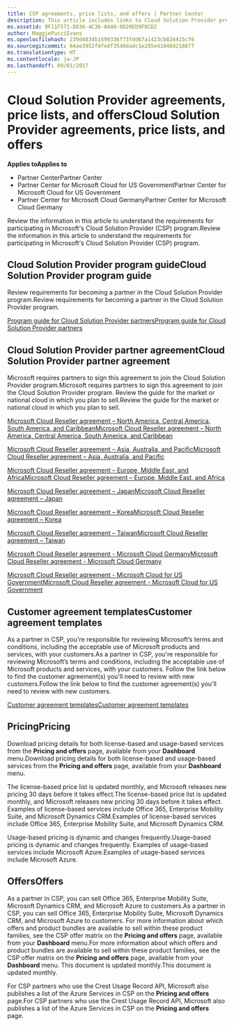 ```yaml
---
title: CSP agreements, price lists, and offers | Partner Center
description: This article includes links to Cloud Solution Provider program guides, partner agreements, customer agreements, price lists, and offers.
ms.assetid: 9F11F571-D036-4C36-8440-8D20ED9F0CD2
author: MaggiePucciEvans
ms.openlocfilehash: 239d4834b1699336f73fdd67a1423cb826415cf6
ms.sourcegitcommit: 64ae3952f4fedf3540dadc1e285e410404218877
ms.translationtype: HT
ms.contentlocale: ja-JP
ms.lasthandoff: 09/01/2017
---
```

# <a name="cloud-solution-provider-agreements-price-lists-and-offers"></a><span data-ttu-id="314a5-103">Cloud Solution Provider agreements, price lists, and offers</span><span class="sxs-lookup"><span data-stu-id="314a5-103">Cloud Solution Provider agreements, price lists, and offers</span></span>

**<span data-ttu-id="314a5-104">Applies to</span><span class="sxs-lookup"><span data-stu-id="314a5-104">Applies to</span></span>**

-  <span data-ttu-id="314a5-105">Partner Center</span><span class="sxs-lookup"><span data-stu-id="314a5-105">Partner Center</span></span>
-  <span data-ttu-id="314a5-106">Partner Center for Microsoft Cloud for US Government</span><span class="sxs-lookup"><span data-stu-id="314a5-106">Partner Center for Microsoft Cloud for US Government</span></span>
-  <span data-ttu-id="314a5-107">Partner Center for Microsoft Cloud Germany</span><span class="sxs-lookup"><span data-stu-id="314a5-107">Partner Center for Microsoft Cloud Germany</span></span>


<span data-ttu-id="314a5-108">Review the information in this article to understand the requirements for participating in Microsoft's Cloud Solution Provider (CSP) program.</span><span class="sxs-lookup"><span data-stu-id="314a5-108">Review the information in this article to understand the requirements for participating in Microsoft's Cloud Solution Provider (CSP) program.</span></span> 

## <span data-ttu-id="314a5-109"><a href="" id="programguide"></a>Cloud Solution Provider program guide</span><span class="sxs-lookup"><span data-stu-id="314a5-109"><a href="" id="programguide"></a>Cloud Solution Provider program guide</span></span>


<span data-ttu-id="314a5-110">Review requirements for becoming a partner in the Cloud Solution Provider program.</span><span class="sxs-lookup"><span data-stu-id="314a5-110">Review requirements for becoming a partner in the Cloud Solution Provider program.</span></span>

[<span data-ttu-id="314a5-111">Program guide for Cloud Solution Provider partners</span><span class="sxs-lookup"><span data-stu-id="314a5-111">Program guide for Cloud Solution Provider partners</span></span>](http://go.microsoft.com/fwlink/p/?LinkId=617100)

## <span data-ttu-id="314a5-112"><a href="" id="partneragreement"></a>Cloud Solution Provider partner agreement</span><span class="sxs-lookup"><span data-stu-id="314a5-112"><a href="" id="partneragreement"></a>Cloud Solution Provider partner agreement</span></span>


<span data-ttu-id="314a5-113">Microsoft requires partners to sign this agreement to join the Cloud Solution Provider program.</span><span class="sxs-lookup"><span data-stu-id="314a5-113">Microsoft requires partners to sign this agreement to join the Cloud Solution Provider program.</span></span> <span data-ttu-id="314a5-114">Review the guide for the market or national cloud in which you plan to sell.</span><span class="sxs-lookup"><span data-stu-id="314a5-114">Review the guide for the market or national cloud in which you plan to sell.</span></span>

[<span data-ttu-id="314a5-115">Microsoft Cloud Reseller agreement – North America, Central America, South America, and Caribbean</span><span class="sxs-lookup"><span data-stu-id="314a5-115">Microsoft Cloud Reseller agreement – North America, Central America, South America, and Caribbean</span></span>](http://download.microsoft.com/download/2/C/8/2C8CAC17-FCE7-4F51-9556-4D77C7022DF5/MCRA2017_AOC_ENG_Sep20172_CR.pdf)

[<span data-ttu-id="314a5-116">Microsoft Cloud Reseller agreement – Asia, Australia, and Pacific</span><span class="sxs-lookup"><span data-stu-id="314a5-116">Microsoft Cloud Reseller agreement – Asia, Australia, and Pacific</span></span>](http://download.microsoft.com/download/2/C/8/2C8CAC17-FCE7-4F51-9556-4D77C7022DF5/MCRA2017_APOC_ENG_Sep20172_CR.pdf)

[<span data-ttu-id="314a5-117">Microsoft Cloud Reseller agreement – Europe, Middle East, and Africa</span><span class="sxs-lookup"><span data-stu-id="314a5-117">Microsoft Cloud Reseller agreement – Europe, Middle East, and Africa</span></span>](http://download.microsoft.com/download/2/C/8/2C8CAC17-FCE7-4F51-9556-4D77C7022DF5/MCRA2017_EOC_ENG_Sep20172_CR.pdf)

[<span data-ttu-id="314a5-118">Microsoft Cloud Reseller agreement – Japan</span><span class="sxs-lookup"><span data-stu-id="314a5-118">Microsoft Cloud Reseller agreement – Japan</span></span>](http://download.microsoft.com/download/2/C/8/2C8CAC17-FCE7-4F51-9556-4D77C7022DF5/MCRA2017_JPN_ENG_Sep20172_CR.pdf)

[<span data-ttu-id="314a5-119">Microsoft Cloud Reseller agreement – Korea</span><span class="sxs-lookup"><span data-stu-id="314a5-119">Microsoft Cloud Reseller agreement – Korea</span></span>](http://download.microsoft.com/download/2/C/8/2C8CAC17-FCE7-4F51-9556-4D77C7022DF5/MCRA2017_KOR_ENG_Sep20172_CR.pdf)

[<span data-ttu-id="314a5-120">Microsoft Cloud Reseller agreement – Taiwan</span><span class="sxs-lookup"><span data-stu-id="314a5-120">Microsoft Cloud Reseller agreement – Taiwan</span></span>](http://download.microsoft.com/download/2/C/8/2C8CAC17-FCE7-4F51-9556-4D77C7022DF5/MCRA2017_TAI_ENG_Sep20172_CR.pdf)

[<span data-ttu-id="314a5-121">Microsoft Cloud Reseller agreement - Microsoft Cloud Germany</span><span class="sxs-lookup"><span data-stu-id="314a5-121">Microsoft Cloud Reseller agreement - Microsoft Cloud Germany</span></span>](http://download.microsoft.com/download/2/C/8/2C8CAC17-FCE7-4F51-9556-4D77C7022DF5/MCRA2017_EOC_GER_ENG_Sep20172_CR_GermanCloud.pdf)

[<span data-ttu-id="314a5-122">Microsoft Cloud Reseller agreement - Microsoft Cloud for US Government</span><span class="sxs-lookup"><span data-stu-id="314a5-122">Microsoft Cloud Reseller agreement - Microsoft Cloud for US Government</span></span>](http://download.microsoft.com/download/2/C/8/2C8CAC17-FCE7-4F51-9556-4D77C7022DF5/MCRA2017_AOC_USGCC_ENG_Sep20172_CR.pdf)

## <span data-ttu-id="314a5-123"><a href="" id="customeragreementtemplate"></a>Customer agreement templates</span><span class="sxs-lookup"><span data-stu-id="314a5-123"><a href="" id="customeragreementtemplate"></a>Customer agreement templates</span></span>


<span data-ttu-id="314a5-124">As a partner in CSP, you're responsible for reviewing Microsoft’s terms and conditions, including the acceptable use of Microsoft products and services, with your customers.</span><span class="sxs-lookup"><span data-stu-id="314a5-124">As a partner in CSP, you're responsible for reviewing Microsoft’s terms and conditions, including the acceptable use of Microsoft products and services, with your customers.</span></span> <span data-ttu-id="314a5-125">Follow the link below to find the customer agreement(s) you'll need to review with new customers.</span><span class="sxs-lookup"><span data-stu-id="314a5-125">Follow the link below to find the customer agreement(s) you'll need to review with new customers.</span></span> 

[<span data-ttu-id="314a5-126">Customer agreement templates</span><span class="sxs-lookup"><span data-stu-id="314a5-126">Customer agreement templates</span></span>](agreements.md)

## <a name="pricing"></a><span data-ttu-id="314a5-127">Pricing</span><span class="sxs-lookup"><span data-stu-id="314a5-127">Pricing</span></span>


<span data-ttu-id="314a5-128">Download pricing details for both license-based and usage-based services from the **Pricing and offers** page, available from your **Dashboard** menu.</span><span class="sxs-lookup"><span data-stu-id="314a5-128">Download pricing details for both license-based and usage-based services from the **Pricing and offers** page, available from your **Dashboard** menu.</span></span> 

<span data-ttu-id="314a5-129">The license-based price list is updated monthly, and Microsoft releases new pricing 30 days before it takes effect.</span><span class="sxs-lookup"><span data-stu-id="314a5-129">The license-based price list is updated monthly, and Microsoft releases new pricing 30 days before it takes effect.</span></span> <span data-ttu-id="314a5-130">Examples of license-based services include Office 365, Enterprise Mobility Suite, and Microsoft Dynamics CRM.</span><span class="sxs-lookup"><span data-stu-id="314a5-130">Examples of license-based services include Office 365, Enterprise Mobility Suite, and Microsoft Dynamics CRM.</span></span> 

<span data-ttu-id="314a5-131">Usage-based pricing is dynamic and changes frequently.</span><span class="sxs-lookup"><span data-stu-id="314a5-131">Usage-based pricing is dynamic and changes frequently.</span></span> <span data-ttu-id="314a5-132">Examples of usage-based services include Microsoft Azure.</span><span class="sxs-lookup"><span data-stu-id="314a5-132">Examples of usage-based services include Microsoft Azure.</span></span>


## <a name="offers"></a><span data-ttu-id="314a5-133">Offers</span><span class="sxs-lookup"><span data-stu-id="314a5-133">Offers</span></span>


<span data-ttu-id="314a5-134">As a partner in CSP, you can sell Office 365, Enterprise Mobility Suite, Microsoft Dynamics CRM, and Microsoft Azure to customers.</span><span class="sxs-lookup"><span data-stu-id="314a5-134">As a partner in CSP, you can sell Office 365, Enterprise Mobility Suite, Microsoft Dynamics CRM, and Microsoft Azure to customers.</span></span> <span data-ttu-id="314a5-135">For more information about which offers and product bundles are available to sell within these product families, see the CSP offer matrix on the **Pricing and offers** page, available from your **Dashboard** menu.</span><span class="sxs-lookup"><span data-stu-id="314a5-135">For more information about which offers and product bundles are available to sell within these product families, see the CSP offer matrix on the **Pricing and offers** page, available from your **Dashboard** menu.</span></span> <span data-ttu-id="314a5-136">This document is updated monthly.</span><span class="sxs-lookup"><span data-stu-id="314a5-136">This document is updated monthly.</span></span>

<span data-ttu-id="314a5-137">For CSP partners who use the Crest Usage Record API, Microsoft also publishes a list of the Azure Services in CSP on the **Pricing and offers** page.</span><span class="sxs-lookup"><span data-stu-id="314a5-137">For CSP partners who use the Crest Usage Record API, Microsoft also publishes a list of the Azure Services in CSP on the **Pricing and offers** page.</span></span>


